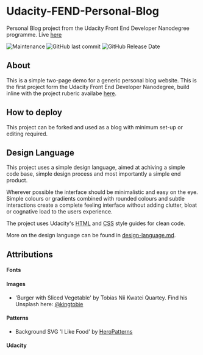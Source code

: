 Udacity-FEND-Personal-Blog
============================
Personal Blog project from the Udacity Front End Developer Nanodegree programme.
Live [here](https://coolfield.github.io/Udacity-FEND-Personal-Blog/src/)

![Maintenance](https://img.shields.io/maintenance/yes/2020?logo=github&style=for-the-badge)
![GitHub last commit](https://img.shields.io/github/last-commit/coolfield/Udacity-FEND-Personal-Blog?style=for-the-badge)
![GitHub Release Date](https://img.shields.io/github/release-date/coolfield/Udacity-FEND-Personal-Blog?logo=UDACITY&style=for-the-badge)

About
---------
This is a simple two-page demo for a generic personal blog website. This is the first project form the Udacity Front End Developer Nanodegree, build inline with the project ruberic availabe [here](https://review.udacity.com/#!/rubrics/2667/view).

How to deploy
----------------
This project can be forked and used as a blog with minimum set-up or editing required.

Design Language
------------------
This project uses a simple design language, aimed at achiving a simple code base, simple design process and most importantly a simple end product.

Wherever possible the interface should be minimalistic and easy on the eye. Simple colours or gradients combined with rounded colours and subtle interactions create a complete feeling interface without adding clutter, bloat or cognative load to the users experience.

The project uses Udacity's [HTML](https://udacity.github.io/frontend-nanodegree-styleguide/index.html) and [CSS](https://udacity.github.io/frontend-nanodegree-styleguide/css.html) style guides for clean code.

More on the design language can be found in [design-language.md](design-language.md).

Attributions
---------------

#### Fonts

#### Images
- 'Burger with Sliced Vegetable' by Tobias Nii Kwatei Quartey. Find his Unsplash here: [@kingtobie](https://unsplash.com/@kingtobie)

#### Patterns
- Background SVG 'I Like Food' by [HeroPatterns](https://heropatterns.com)

#### Udacity
